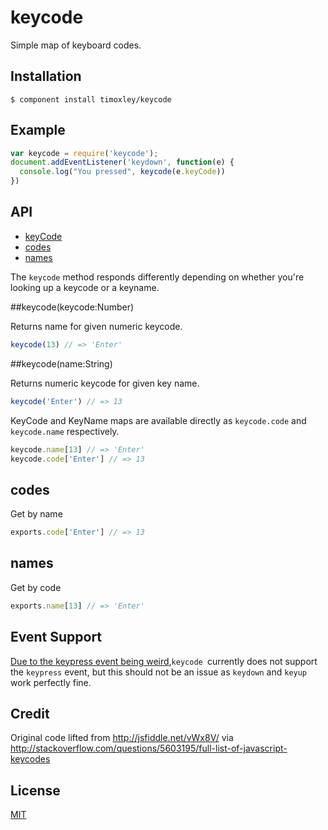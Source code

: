 # keycode

  Simple map of keyboard codes.

## Installation

```
$ component install timoxley/keycode
```

## Example

```js
var keycode = require('keycode');
document.addEventListener('keydown', function(e) {
  console.log("You pressed", keycode(e.keyCode))
})
```

## API

- [keyCode](#keycode)
- [codes](#codes)
- [names](#names)

The `keycode` method responds differently depending on whether you're
looking up a keycode or a keyname.

##keycode(keycode:Number)

Returns name for given numeric keycode.

```js
keycode(13) // => 'Enter'
```

##keycode(name:String)

Returns numeric keycode for given key name.

```js
keycode('Enter') // => 13
```

KeyCode and KeyName maps are available directly as `keycode.code` and
`keycode.name` respectively.

```js
keycode.name[13] // => 'Enter'
keycode.code['Enter'] // => 13
```

## codes

  Get by name
  
```js
exports.code['Enter'] // => 13
```

## names

  Get by code
  
```js
exports.name[13] // => 'Enter'
```
## Event Support

[Due to the keypress event being weird](https://github.com/timoxley/keycode/wiki/wtf%3F-keydown-vs-keypress),`keycode `currently does not support the `keypress` event, but this should not be an issue as `keydown` and `keyup` work perfectly fine.

## Credit

Original code lifted from http://jsfiddle.net/vWx8V/ via http://stackoverflow.com/questions/5603195/full-list-of-javascript-keycodes

## License

[MIT](http://opensource.org/licenses/mit-license.php)
